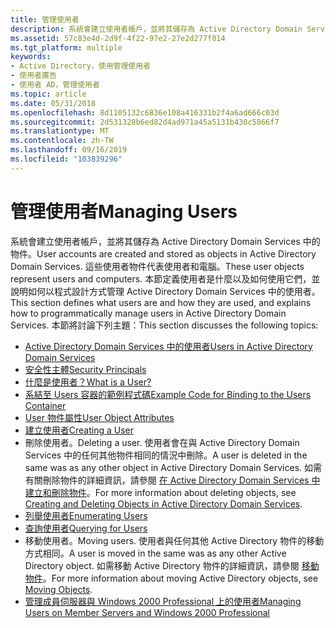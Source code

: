 ```yaml
---
title: 管理使用者
description: 系統會建立使用者帳戶，並將其儲存為 Active Directory Domain Services 中的物件。
ms.assetid: 57c83e4d-2d9f-4f22-97e2-27e2d277f014
ms.tgt_platform: multiple
keywords:
- Active Directory，使用管理使用者
- 使用者廣告
- 使用者 AD，管理使用者
ms.topic: article
ms.date: 05/31/2018
ms.openlocfilehash: 8d1105132c6836e108a416331b2f4a6ad666c03d
ms.sourcegitcommit: 2d531328b6ed82d4ad971a45a5131b430c5866f7
ms.translationtype: MT
ms.contentlocale: zh-TW
ms.lasthandoff: 09/16/2019
ms.locfileid: "103839296"
---
```

# <a name="managing-users"></a><span data-ttu-id="fb5c1-106">管理使用者</span><span class="sxs-lookup"><span data-stu-id="fb5c1-106">Managing Users</span></span>

<span data-ttu-id="fb5c1-107">系統會建立使用者帳戶，並將其儲存為 Active Directory Domain Services 中的物件。</span><span class="sxs-lookup"><span data-stu-id="fb5c1-107">User accounts are created and stored as objects in Active Directory Domain Services.</span></span> <span data-ttu-id="fb5c1-108">這些使用者物件代表使用者和電腦。</span><span class="sxs-lookup"><span data-stu-id="fb5c1-108">These user objects represent users and computers.</span></span> <span data-ttu-id="fb5c1-109">本節定義使用者是什麼以及如何使用它們，並說明如何以程式設計方式管理 Active Directory Domain Services 中的使用者。</span><span class="sxs-lookup"><span data-stu-id="fb5c1-109">This section defines what users are and how they are used, and explains how to programmatically manage users in Active Directory Domain Services.</span></span> <span data-ttu-id="fb5c1-110">本節將討論下列主題：</span><span class="sxs-lookup"><span data-stu-id="fb5c1-110">This section discusses the following topics:</span></span>

-   [<span data-ttu-id="fb5c1-111">Active Directory Domain Services 中的使用者</span><span class="sxs-lookup"><span data-stu-id="fb5c1-111">Users in Active Directory Domain Services</span></span>](users-in-active-directory-domain-services.md)
-   [<span data-ttu-id="fb5c1-112">安全性主體</span><span class="sxs-lookup"><span data-stu-id="fb5c1-112">Security Principals</span></span>](security-principals.md)
-   [<span data-ttu-id="fb5c1-113">什麼是使用者？</span><span class="sxs-lookup"><span data-stu-id="fb5c1-113">What is a User?</span></span>](what-is-a-user.md)
-   [<span data-ttu-id="fb5c1-114">系結至 Users 容器的範例程式碼</span><span class="sxs-lookup"><span data-stu-id="fb5c1-114">Example Code for Binding to the Users Container</span></span>](example-code-for-binding-to-the-users-container.md)
-   [<span data-ttu-id="fb5c1-115">User 物件屬性</span><span class="sxs-lookup"><span data-stu-id="fb5c1-115">User Object Attributes</span></span>](user-object-attributes.md)
-   [<span data-ttu-id="fb5c1-116">建立使用者</span><span class="sxs-lookup"><span data-stu-id="fb5c1-116">Creating a User</span></span>](creating-a-user.md)
-   <span data-ttu-id="fb5c1-117">刪除使用者。</span><span class="sxs-lookup"><span data-stu-id="fb5c1-117">Deleting a user.</span></span> <span data-ttu-id="fb5c1-118">使用者會在與 Active Directory Domain Services 中的任何其他物件相同的情況中刪除。</span><span class="sxs-lookup"><span data-stu-id="fb5c1-118">A user is deleted in the same was as any other object in Active Directory Domain Services.</span></span> <span data-ttu-id="fb5c1-119">如需有關刪除物件的詳細資訊，請參閱 [在 Active Directory Domain Services 中建立和刪除物件](creating-and-deleting-objects-in-active-directory-domain-services.md)。</span><span class="sxs-lookup"><span data-stu-id="fb5c1-119">For more information about deleting objects, see [Creating and Deleting Objects in Active Directory Domain Services](creating-and-deleting-objects-in-active-directory-domain-services.md).</span></span>
-   [<span data-ttu-id="fb5c1-120">列舉使用者</span><span class="sxs-lookup"><span data-stu-id="fb5c1-120">Enumerating Users</span></span>](enumerating-users.md)
-   [<span data-ttu-id="fb5c1-121">查詢使用者</span><span class="sxs-lookup"><span data-stu-id="fb5c1-121">Querying for Users</span></span>](querying-for-users.md)
-   <span data-ttu-id="fb5c1-122">移動使用者。</span><span class="sxs-lookup"><span data-stu-id="fb5c1-122">Moving users.</span></span> <span data-ttu-id="fb5c1-123">使用者與任何其他 Active Directory 物件的移動方式相同。</span><span class="sxs-lookup"><span data-stu-id="fb5c1-123">A user is moved in the same was as any other Active Directory object.</span></span> <span data-ttu-id="fb5c1-124">如需移動 Active Directory 物件的詳細資訊，請參閱 [移動物件](moving-objects.md)。</span><span class="sxs-lookup"><span data-stu-id="fb5c1-124">For more information about moving Active Directory objects, see [Moving Objects](moving-objects.md).</span></span>
-   [<span data-ttu-id="fb5c1-125">管理成員伺服器與 Windows 2000 Professional 上的使用者</span><span class="sxs-lookup"><span data-stu-id="fb5c1-125">Managing Users on Member Servers and Windows 2000 Professional</span></span>](managing-users-on-member-servers-and-windows-2000-professional.md)

 

 




